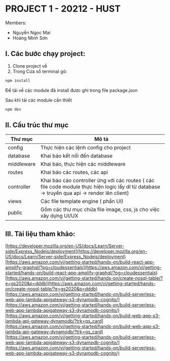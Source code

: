 # PROJECT 1 - 20212 - HUST

Members:

- Nguyễn Ngọc Mai
- Hoàng Minh Sơn

## I. Các bước chạy project:

1. Clone project về
2. Trong Cửa sổ terminal gõ:

```cmd
npm install
```

Để tải về các module đã install được ghi trong file package.json

Sau khi tải các module cần thiết

```cmd
npm dev
```

## II. Cấu trúc thư mục

Thư mục | Mô tả
--------|------
config | Thực hiện các lệnh config cho project
database | Khai báo kết nối đến database 
middleware | Khai báo, thực hiện các middleware
routes | Khai báo các routes, các api
controller | Khai báo cáo controller ứng với các routes ( các file code module thực hiện logic lấy dl từ database -> truyền qua api -> render lên client)
views | Các file template engine ( phần UI)
public | Gồm các thư mục chứa file image, css, js cho việc xây dựng UI/UX


## III. Tài liệu tham khảo:


[https://developer.mozilla.org/en-US/docs/Learn/Server-side/Express_Nodejs/deployment](https://developer.mozilla.org/en-US/docs/Learn/Server-side/Express_Nodejs/deployment)
[https://aws.amazon.com/vi/getting-started/hands-on/build-react-app-amplify-graphql/?pg=cloudessentials](https://aws.amazon.com/vi/getting-started/hands-on/build-react-app-amplify-graphql/?pg=cloudessentials)
[https://aws.amazon.com/vi/getting-started/hands-on/create-nosql-table/?e=gs2020&p=dddb](https://aws.amazon.com/vi/getting-started/hands-on/create-nosql-table/?e=gs2020&p=dddb)
[https://aws.amazon.com/vi/getting-started/hands-on/build-serverless-web-app-lambda-apigateway-s3-dynamodb-cognito/](https://aws.amazon.com/vi/getting-started/hands-on/build-serverless-web-app-lambda-apigateway-s3-dynamodb-cognito/)
[https://aws.amazon.com/vi/getting-started/hands-on/build-web-app-s3-lambda-api-gateway-dynamodb/?trk=gs_card](https://aws.amazon.com/vi/getting-started/hands-on/build-web-app-s3-lambda-api-gateway-dynamodb/?trk=gs_card)
[https://aws.amazon.com/vi/getting-started/hands-on/build-serverless-web-app-lambda-apigateway-s3-dynamodb-cognito/](https://aws.amazon.com/vi/getting-started/hands-on/build-serverless-web-app-lambda-apigateway-s3-dynamodb-cognito/)
